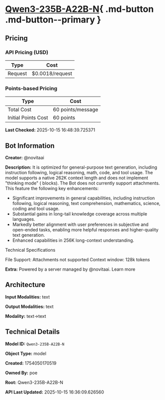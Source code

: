 # [Qwen3-235B-A22B-N](https://poe.com/Qwen3-235B-A22B-N){ .md-button .md-button--primary }

## Pricing

### API Pricing (USD)

| Type | Cost |
|------|------|
| Request | $0.0018/request |

### Points-based Pricing

| Type | Cost |
|------|------|
| Total Cost | 60 points/message |
| Initial Points Cost | 60 points |

**Last Checked:** 2025-10-15 16:48:39.725371


## Bot Information

**Creator:** @novitaai

**Description:** It is optimized for general-purpose text generation, including instruction following, logical reasoning, math, code, and tool usage. The model supports a native 262K context length and does not implement "thinking mode" (<think> blocks). The Bot does not currently support attachments.
This feature the following key enhancements:
- Significant improvements in general capabilities, including instruction following, logical reasoning, text comprehension, mathematics, science, coding and tool usage.
- Substantial gains in long-tail knowledge coverage across multiple languages.
- Markedly better alignment with user preferences in subjective and open-ended tasks, enabling more helpful responses and higher-quality text generation.
- Enhanced capabilities in 256K long-context understanding.

Technical Specifications

File Support: Attachments not supported
Context window: 128k tokens

**Extra:** Powered by a server managed by @novitaai. Learn more


## Architecture

**Input Modalities:** text

**Output Modalities:** text

**Modality:** text->text


## Technical Details

**Model ID:** `Qwen3-235B-A22B-N`

**Object Type:** model

**Created:** 1754050170519

**Owned By:** poe

**Root:** Qwen3-235B-A22B-N

**API Last Updated:** 2025-10-15 16:36:09.626560
